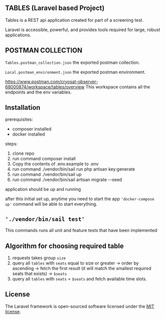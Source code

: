 
## TABLES (Laravel based Project)

Tables is a REST api application created for part of a screening test.

Laravel is accessible, powerful, and provides tools required for large, robust applications.

## POSTMAN COLLECTION

`Tables.postman_collection.json` the exported postman collection.

`Local.postman_environment.json` the exported postman environment.

https://www.postman.com/cryosat-observer-68000874/workspace/tables/overview
This workspace contains all the endpoints and the env variables.
## Installation

prerequisites:
* composer installed
* docker installed

steps:
1. clone repo
2. run command composer install
3. Copy the contents of .env.example to .env
4. run command ./vendor/bin/sail run php artisan key:generate
5. run command ./vendor/bin/sail up
6. run command ./vendor/bin/sail artisan migrate --seed

application should be up and running 

after this initial set up, anytime you need to start the app `'docker-compose up'` command  will be able to start everything.

## `'./vendor/bin/sail test'`
This commands runs all unit and feature tests that have been implemented







## Algorithm for choosing required table

 1. requests takes group `size` 
 2. query all `tables` with `seats` equal to size or greater -> order by ascending -> fetch the first result (it will match the  smallest required seats that exists) -> `$seats`
 3. query all `tables` with `seats` = `$seats` and fetch available time slots.


## License

The Laravel framework is open-sourced software licensed under the [MIT license](https://opensource.org/licenses/MIT).
